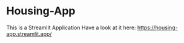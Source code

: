 # Housing-App
This is a Streamlit Application
Have a look at it here: https://housing-app.streamlit.app/
